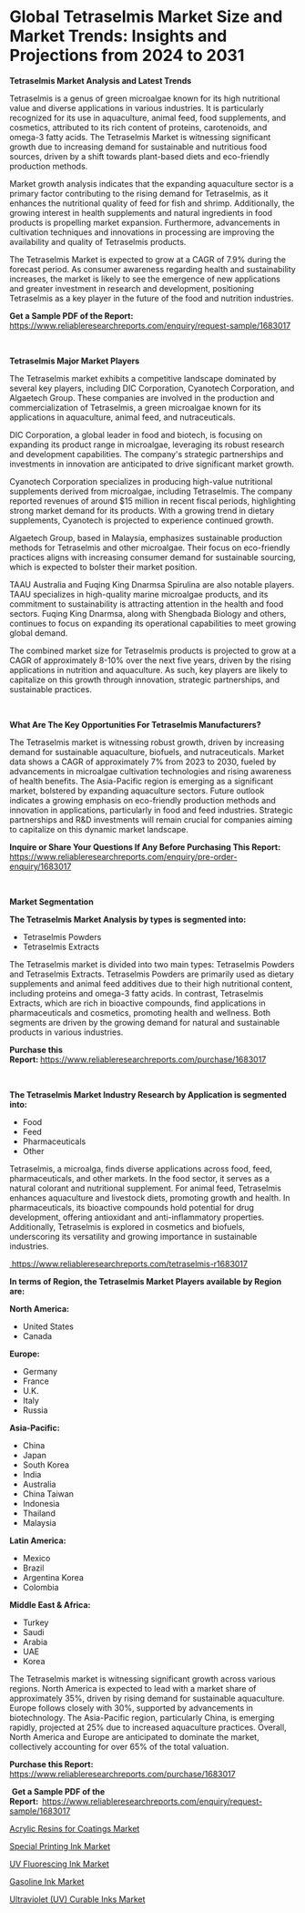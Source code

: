 <p><h1>Global Tetraselmis Market Size and Market Trends: Insights and Projections from 2024 to 2031</h1></p><p><strong>Tetraselmis Market Analysis and Latest Trends</strong></p>
<p><p>Tetraselmis is a genus of green microalgae known for its high nutritional value and diverse applications in various industries. It is particularly recognized for its use in aquaculture, animal feed, food supplements, and cosmetics, attributed to its rich content of proteins, carotenoids, and omega-3 fatty acids. The Tetraselmis Market is witnessing significant growth due to increasing demand for sustainable and nutritious food sources, driven by a shift towards plant-based diets and eco-friendly production methods.</p><p>Market growth analysis indicates that the expanding aquaculture sector is a primary factor contributing to the rising demand for Tetraselmis, as it enhances the nutritional quality of feed for fish and shrimp. Additionally, the growing interest in health supplements and natural ingredients in food products is propelling market expansion. Furthermore, advancements in cultivation techniques and innovations in processing are improving the availability and quality of Tetraselmis products.</p><p>The Tetraselmis Market is expected to grow at a CAGR of 7.9% during the forecast period. As consumer awareness regarding health and sustainability increases, the market is likely to see the emergence of new applications and greater investment in research and development, positioning Tetraselmis as a key player in the future of the food and nutrition industries.</p></p>
<p><strong>Get a Sample PDF of the Report:&nbsp;</strong> <a href="https://www.reliableresearchreports.com/enquiry/request-sample/1683017?utm_campaign=7&utm_medium=2&utm_source=Github&utm_content=ia&utm_term=30122024&utm_id=tetraselmis">https://www.reliableresearchreports.com/enquiry/request-sample/1683017</a></p>
<p>&nbsp;</p>
<p><strong>Tetraselmis Major Market Players</strong></p>
<p><p>The Tetraselmis market exhibits a competitive landscape dominated by several key players, including DIC Corporation, Cyanotech Corporation, and Algaetech Group. These companies are involved in the production and commercialization of Tetraselmis, a green microalgae known for its applications in aquaculture, animal feed, and nutraceuticals.</p><p>DIC Corporation, a global leader in food and biotech, is focusing on expanding its product range in microalgae, leveraging its robust research and development capabilities. The company's strategic partnerships and investments in innovation are anticipated to drive significant market growth.</p><p>Cyanotech Corporation specializes in producing high-value nutritional supplements derived from microalgae, including Tetraselmis. The company reported revenues of around $15 million in recent fiscal periods, highlighting strong market demand for its products. With a growing trend in dietary supplements, Cyanotech is projected to experience continued growth.</p><p>Algaetech Group, based in Malaysia, emphasizes sustainable production methods for Tetraselmis and other microalgae. Their focus on eco-friendly practices aligns with increasing consumer demand for sustainable sourcing, which is expected to bolster their market position.</p><p>TAAU Australia and Fuqing King Dnarmsa Spirulina are also notable players. TAAU specializes in high-quality marine microalgae products, and its commitment to sustainability is attracting attention in the health and food sectors. Fuqing King Dnarmsa, along with Shengbada Biology and others, continues to focus on expanding its operational capabilities to meet growing global demand.</p><p>The combined market size for Tetraselmis products is projected to grow at a CAGR of approximately 8-10% over the next five years, driven by the rising applications in nutrition and aquaculture. As such, key players are likely to capitalize on this growth through innovation, strategic partnerships, and sustainable practices.</p></p>
<p>&nbsp;</p>
<p><strong>What Are The Key Opportunities For Tetraselmis Manufacturers?</strong></p>
<p><p>The Tetraselmis market is witnessing robust growth, driven by increasing demand for sustainable aquaculture, biofuels, and nutraceuticals. Market data shows a CAGR of approximately 7% from 2023 to 2030, fueled by advancements in microalgae cultivation technologies and rising awareness of health benefits. The Asia-Pacific region is emerging as a significant market, bolstered by expanding aquaculture sectors. Future outlook indicates a growing emphasis on eco-friendly production methods and innovation in applications, particularly in food and feed industries. Strategic partnerships and R&D investments will remain crucial for companies aiming to capitalize on this dynamic market landscape.</p></p>
<p><strong>Inquire or Share Your Questions If Any Before Purchasing This Report:</strong> <a href="https://www.reliableresearchreports.com/enquiry/pre-order-enquiry/1683017?utm_campaign=7&utm_medium=2&utm_source=Github&utm_content=ia&utm_term=30122024&utm_id=tetraselmis">https://www.reliableresearchreports.com/enquiry/pre-order-enquiry/1683017</a></p>
<p>&nbsp;</p>
<p><strong>Market Segmentation</strong></p>
<p><strong>The Tetraselmis Market Analysis by types is segmented into:</strong></p>
<p><ul><li>Tetraselmis Powders</li><li>Tetraselmis Extracts</li></ul></p>
<p><p>The Tetraselmis market is divided into two main types: Tetraselmis Powders and Tetraselmis Extracts. Tetraselmis Powders are primarily used as dietary supplements and animal feed additives due to their high nutritional content, including proteins and omega-3 fatty acids. In contrast, Tetraselmis Extracts, which are rich in bioactive compounds, find applications in pharmaceuticals and cosmetics, promoting health and wellness. Both segments are driven by the growing demand for natural and sustainable products in various industries.</p></p>
<p><strong>Purchase this Report:&nbsp;</strong><a href="https://www.reliableresearchreports.com/purchase/1683017?utm_campaign=7&utm_medium=2&utm_source=Github&utm_content=ia&utm_term=30122024&utm_id=tetraselmis">https://www.reliableresearchreports.com/purchase/1683017</a></p>
<p>&nbsp;</p>
<p><strong>The Tetraselmis Market Industry Research by Application is segmented into:</strong></p>
<p><ul><li>Food</li><li>Feed</li><li>Pharmaceuticals</li><li>Other</li></ul></p>
<p><p>Tetraselmis, a microalga, finds diverse applications across food, feed, pharmaceuticals, and other markets. In the food sector, it serves as a natural colorant and nutritional supplement. For animal feed, Tetraselmis enhances aquaculture and livestock diets, promoting growth and health. In pharmaceuticals, its bioactive compounds hold potential for drug development, offering antioxidant and anti-inflammatory properties. Additionally, Tetraselmis is explored in cosmetics and biofuels, underscoring its versatility and growing importance in sustainable industries.</p></p>
<p><a href="https://www.reliableresearchreports.com/tetraselmis-r1683017?utm_campaign=7&utm_medium=2&utm_source=Github&utm_content=ia&utm_term=30122024&utm_id=tetraselmis">&nbsp;https://www.reliableresearchreports.com/tetraselmis-r1683017</a></p>
<p><strong>In terms of Region, the Tetraselmis Market Players available by Region are:</strong></p>
<p>
    <p> <strong> North America: </strong>
        <ul>
            <li>United States</li>
            <li>Canada</li>
        </ul>
        </p> 
    <p> <strong> Europe: </strong>
        <ul>
            <li>Germany</li>
            <li>France</li>
            <li>U.K.</li>
            <li>Italy</li>
            <li>Russia</li>
        </ul>
        </p> 
    <p> <strong> Asia-Pacific: </strong>
        <ul>
            <li>China</li>
            <li>Japan</li>
            <li>South Korea</li>
            <li>India</li>
            <li>Australia</li>
            <li>China Taiwan</li>
            <li>Indonesia</li>
            <li>Thailand</li>
            <li>Malaysia</li>
        </ul>
        </p> 
    <p> <strong> Latin America: </strong>
        <ul>
            <li>Mexico</li>
            <li>Brazil</li>
            <li>Argentina Korea</li>
            <li>Colombia</li>
        </ul>
        </p> 
    <p> <strong> Middle East & Africa: </strong>
        <ul>
            <li>Turkey</li>
            <li>Saudi</li>
            <li>Arabia</li>
            <li>UAE</li>
            <li>Korea</li>
        </ul>
    </p>
    </p>
<p><p>The Tetraselmis market is witnessing significant growth across various regions. North America is expected to lead with a market share of approximately 35%, driven by rising demand for sustainable aquaculture. Europe follows closely with 30%, supported by advancements in biotechnology. The Asia-Pacific region, particularly China, is emerging rapidly, projected at 25% due to increased aquaculture practices. Overall, North America and Europe are anticipated to dominate the market, collectively accounting for over 65% of the total valuation.</p></p>
<p><strong>Purchase this Report: </strong><a href="https://www.reliableresearchreports.com/purchase/1683017?utm_campaign=7&utm_medium=2&utm_source=Github&utm_content=ia&utm_term=30122024&utm_id=tetraselmis">https://www.reliableresearchreports.com/purchase/1683017</a></p>
<p>&nbsp;<strong>Get a Sample PDF of the Report:&nbsp;&nbsp;</strong><a href="https://www.reliableresearchreports.com/enquiry/request-sample/1683017?utm_campaign=7&utm_medium=2&utm_source=Github&utm_content=ia&utm_term=30122024&utm_id=tetraselmis">https://www.reliableresearchreports.com/enquiry/request-sample/1683017</a></p>
<p><strong></strong></p>
<p><p><a href="https://github.com/sherikacas30/Market-Research-Report-List-1/blob/main/acrylic-resins-for-coatings-market.md?utm_campaign=7&utm_medium=2&utm_source=Github&utm_content=ia&utm_term=30122024&utm_id=tetraselmis">Acrylic Resins for Coatings Market</a></p><p><a href="https://github.com/oliveroste6/Market-Research-Report-List-1/blob/main/special-printing-ink-market.md?utm_campaign=7&utm_medium=2&utm_source=Github&utm_content=ia&utm_term=30122024&utm_id=tetraselmis">Special Printing Ink Market</a></p><p><a href="https://github.com/angelajermaine/Market-Research-Report-List-5/blob/main/uv-fluorescing-ink-market.md?utm_campaign=7&utm_medium=2&utm_source=Github&utm_content=ia&utm_term=30122024&utm_id=tetraselmis">UV Fluorescing Ink Market</a></p><p><a href="https://github.com/FahadAhmed223/Market-Research-Report-List-1/blob/main/gasoline-ink-market.md?utm_campaign=7&utm_medium=2&utm_source=Github&utm_content=ia&utm_term=30122024&utm_id=tetraselmis">Gasoline Ink Market</a></p><p><a href="https://github.com/NargisHussain432/Market-Research-Report-List-1/blob/main/ultraviolet-uv-curable-inks-market.md?utm_campaign=7&utm_medium=2&utm_source=Github&utm_content=ia&utm_term=30122024&utm_id=tetraselmis">Ultraviolet (UV) Curable Inks Market</a></p></p>